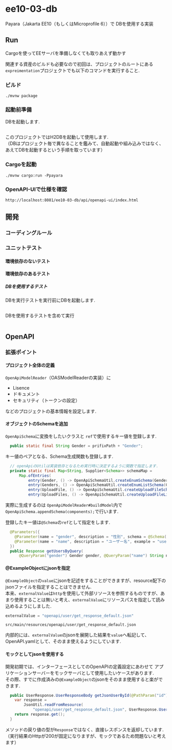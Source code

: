 # ee10-03-db

Payara（Jakarta EE10（もしくはMicroprofile 6））で DBを使用する実装


## Run

Cargoを使ってEEサーバを準備しなくても取りあえず動かす

関連する資産のビルドも必要なので初回は、プロジェクトのルートにある `expreimentation`プロジェクトでも以下のコマンドを実行すること.  

### ビルド

```
./mvnw package
```

### 起動前準備

DBを起動します.  

```
```

このプロジェクトではH2DBを起動して使用します.  
（DBはプロジェクト毎で異なることを鑑みて、自動起動や組み込みではなく、あえてDBを起動するという手順を取っています）


### Cargoを起動

```
./mvnw cargo:run -Ppayara
```

### OpenAPI-UIで仕様を確認

```
http://localhost:8081/ee10-03-db/api/openapi-ui/index.html
```


## 開発

### コーディングルール


### ユニットテスト

#### 環境依存のないテスト


#### 環境依存のあるテスト

##### DBを使用するテスト

DBを実行テストを実行前にDBを起動します.

```
```

DBを使用するテストを含めて実行

```
```



## OpenAPI

### 拡張ポイント

#### プロジェクト全体の定義

`OpenApiModelReader`（OASModelReaderの実装）に

- Lisence
- ドキュメント
- セキュリティ（トークンの設定）

などのプロジェクトの基本情報を設定します.  

#### オブジェクトのSchemaを追加

`OpenApiSchema`に変換をしたいクラスと `ref`で使用するキー値を登録します.

```java
  public static final String Gender = prifixPath + "Gender";

```
キー値のペアとなる、Schema生成関数も登録します.

```java
  // openApiのUtilは実装依存となるため実行時に決定するように関数で指定します.
  private static final Map<String, Supplier<Schema>> schemaMap =
      Map.ofEntries(
          entry(Gender, () -> OpenApiSchemaUtil.createEnumSchema(Gender.class)),
          entry(Genders, () -> OpenApiSchemaUtil.createEnumListSchema(Gender.class)),
          entry(UploadFile, () -> OpenApiSchemaUtil.createUploadFileSchema()),
          entry(UploadFiles, () -> OpenApiSchemaUtil.createUploadFileListSchema()));
```

実際に生成するのは `OpenApiModelReader#buildModel`内で`OpenApiSchema.appendSchema(components);`で行います.

登録したキー値は`@Schema`の`ref`として指定をします.

```java
  @Parameters({
    @Parameter(name = "gender", description = "性別", schema = @Schema(ref = OpenApiSchema.Gender)),
    @Parameter(name = "name", description = "ユーザー名", example = "user name")
  })
  public Response getUsersByQuery(
      @QueryParam("gender") Gender gender, @QueryParam("name") String name) {
```

#### @ExampleObjectにjsonを指定

`@ExampleObject`の`value`にjsonを記述をすることができますが、resource配下のjsonファイルを指定することはできません.  
本来、`externalValue`は`http`を使用して外部リソースを参照するものですが、あまり使用することは無いと考え、`externalValue`にリソースパスを指定して読み込めるようにしました.

```java
externalValue = "openapi/user/get_response_default.json"
```

```
src/main/resources/openapi/user/get_response_default.json
```

内部的には、`externalValue`のjsonを展開した結果を`value`へ転記して、OpenAPI.yamlとして、そのまま使えるようにしています.

#### モックとしてjsonを使用する

開発初期では、インターフェースとしてのOpenAPIの定義設定にあわせて アプリケーションサーバーをモックサーバとして使用したいケースがあります.  
その際、すでに作成済みの`@ExampleObject`のjsonをそのまま使用すると楽ができます.

```java
  public UserResponse.UserResponseBody getJsonUserById(@PathParam("id") String id) {
    var response =
        JsonUtil.readFromResource(
            "openapi/user/get_response_default.json", UserResponse.UserResponseBody.class);
    return response.get();
  }
```

メソッドの戻り値の型が`Response`ではなく、直接レスポンスを返却しています.  
（実行結果のHttpが200が固定になりますが、モックであるため問題ないと考えます）
